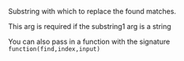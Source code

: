 Substring with which to replace the found matches.

This arg is required if the substring1 arg is a string

You can also pass in a function with the signature `function(find,index,input)`
